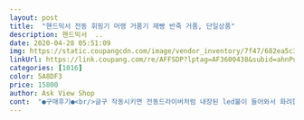 ```yaml
---
layout: post 
title:  "핸드믹서 전동 휘핑기 머랭 거품기 제빵 반죽 거품, 단일상품" 
description: 핸드믹서  ..
date: 2020-04-28 05:51:09 
img: https://static.coupangcdn.com/image/vendor_inventory/7f47/682ea5c36f97c0fe338bbc853b20e8f0984855cfe2d9a6f86171c8ce93ce.jpg 
linkUrl: https://link.coupang.com/re/AFFSDP?lptag=AF3600438&subid=ahnPublicAsk&pageKey=241054176&itemId=766643568&vendorItemId=70546321584&traceid=V0-113-675c53c037bba18c 
categories: [1016] 
color: 5A8DF3 
price: 15800 
author: Ask View Shop 
cont:  "●구매후기●<br/>글구 작동시키면 전동드라이버처럼 내장된 led불이 들어와서 화려합니다... <br/> 불이 왜 켜질까 생각해봤지만 모르겠어요... <br/>.<br/> 어둔데서 불켜지말고 쓸수있다는걸 어필하는건가... <br/> 아님 거품이나 반죽 상태를 좀 더 자세히 보라고?... <br/> 소음은 잠깐 돌려봤을때 크기대비 적당하다정도.<br/>.<br/>.<br/> 전 소음에 좀 무뎌서.<br/>.<br/>.<br/>몇초정도 작동시켜봐서 진짜 사용할때의 소음정도는 모르겠어요.<br/>.<br/><br/>기계만 코드꼽고 돌려봤는데 괜찮은것같음<br/>기기는 아직 사용전이지만 좋아보입니다... <br/> 그치만 제가 구입하고 2천원정도 가격 다운된건 용서못하겠습니다.<br/>.<br/>주어는 없습니다 ㅜㅡㅜ<br/>쓸만함.<br/> 코드는 220이아닌 110<br/>아직 사용안해봤는데 괜찮을것같음<br/>코드.<br/>.<br/> 불안불안했는데 110짜리더군요 추가로 220전환코드 사서 작동시켜봤는데 기기가 7단계까지 조절가능하고 무리없이 돌아가더군요 크기도 작고 가벼워서 손에 들고 사용하기 무리없어 보이더군요 작고 귀엽더군요<br/>글구 작동시키면 전동드라이버처럼 내장된 led불이 들어와서 화려합니다... <br/> 불이 왜 켜질까 생각해봤지만 모르겠어요... <br/>.<br/> 어둔데서 불켜지말고 쓸수있다는걸 어필하는건가... <br/> 아님 거품이나 반죽 상태를 좀 더 자세히 보라고?... <br/> 소음은 잠깐 돌려봤을때 크기대비 적당하다정도.<br/>.<br/>.<br/> 전 소음에 좀 무뎌서.<br/>.<br/>.<br/>몇초정도 작동시켜봐서 진짜 사용할때의 소음정도는 모르겠어요.<br/>.<br/><br/>기계만 코드꼽고 돌려봤는데 괜찮은것같음<br/>기기는 아직 사용전이지만 좋아보입니다... <br/> 그치만 제가 구입하고 2천원정도 가격 다운된건 용서못하겠습니다.<br/>.<br/>주어는 없습니다 ㅜㅡㅜ<br/>쓸만함.<br/> 코드는 220이아닌 110<br/>아직 사용안해봤는데 괜찮을것같음<br/>코드.<br/>.<br/> 불안불안했는데 110짜리더군요 추가로 220전환코드 사서 작동시켜봤는데 기기가 7단계까지 조절가능하고 무리없이 돌아가더군요 크기도 작고 가벼워서 손에 들고 사용하기 무리없어 보이더군요 작고 귀엽더군요<br/>" 
---
```

